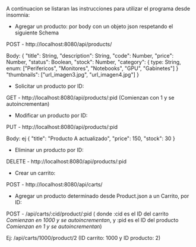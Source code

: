 A continuacion se listaran las instrucciones para utilizar el programa desde insomnia:

- Agregar un producto: por body con un objeto json respetando el siguiente Schema

POST - http://localhost:8080/api/products/

Body:
{
        "title": String,
        "description": String,
        "code": Number,
        "price": Number,
        "status": Boolean,
        "stock": Number,
        "category": {
            type: String,
            enum: ["Perifericos", "Monitores", "Notebooks", "GPU", "Gabinetes"]
        }
        "thumbnails": ["url_imagen3.jpg", "url_imagen4.jpg"]
    }





- Solicitar un producto por ID:

GET - http://localhost:8080/api/products/:pid  (Comienzan con 1 y se autoincrementan)





- Modificar un producto por ID:

PUT - http://localhost:8080/api/products/:pid

Body: ej
{
    "title": "Producto A actualizado",
    "price": 150,
    "stock": 30
}




- Eliminar un producto por ID:

DELETE - http://localhost:8080/api/products/:pid




- Crear un carrito:

POST - http://localhost:8080/api/carts/





- Agregar un producto determinado desde Product.json a un Carrito, por ID: 

POST - /api/carts/:cid/product/:pid    ( donde :cid es el ID del carrito *Comienzan en 1000 y se autoincrementan*, y :pid es el ID del producto *Comienzan en 1 y se autoincrementan*)

Ej: /api/carts/1000/product/2    (ID carrito: 1000  y  ID producto: 2)